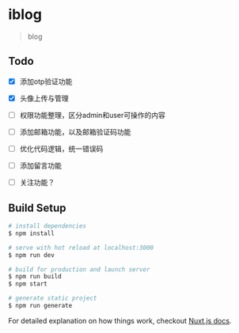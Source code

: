 # iblog

> blog

## Todo
- [x] 添加otp验证功能

- [x] 头像上传与管理

- [ ] 权限功能整理，区分admin和user可操作的内容

- [ ] 添加邮箱功能，以及邮箱验证码功能

- [ ] 优化代码逻辑，统一错误码

- [ ] 添加留言功能

- [ ] 关注功能？


## Build Setup

``` bash
# install dependencies
$ npm install

# serve with hot reload at localhost:3000
$ npm run dev

# build for production and launch server
$ npm run build
$ npm start

# generate static project
$ npm run generate
```

For detailed explanation on how things work, checkout [Nuxt.js docs](https://nuxtjs.org).

